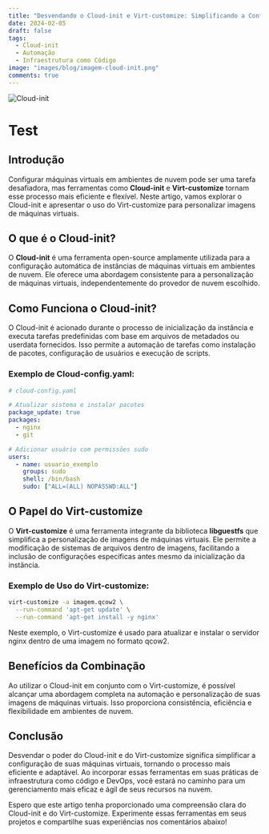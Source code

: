 ```yaml
---
title: "Desvendando o Cloud-init e Virt-customize: Simplificando a Configuração de Máquinas Virtuais"
date: 2024-02-05
draft: false
tags:
  - Cloud-init
  - Automação
  - Infraestrutura como Código
image: "images/blog/imagem-cloud-init.png"
comments: true
---
```

![Cloud-init](images/blog/imagem-cloud-init.png)

# Test

## Introdução

Configurar máquinas virtuais em ambientes de nuvem pode ser uma tarefa desafiadora, mas ferramentas como **Cloud-init** e **Virt-customize** tornam esse processo mais eficiente e flexível. Neste artigo, vamos explorar o Cloud-init e apresentar o uso do Virt-customize para personalizar imagens de máquinas virtuais.

## O que é o Cloud-init?

O **Cloud-init** é uma ferramenta open-source amplamente utilizada para a configuração automática de instâncias de máquinas virtuais em ambientes de nuvem. Ele oferece uma abordagem consistente para a personalização de máquinas virtuais, independentemente do provedor de nuvem escolhido.

## Como Funciona o Cloud-init?

O Cloud-init é acionado durante o processo de inicialização da instância e executa tarefas predefinidas com base em arquivos de metadados ou userdata fornecidos. Isso permite a automação de tarefas como instalação de pacotes, configuração de usuários e execução de scripts.

### Exemplo de Cloud-config.yaml:

```yaml
# cloud-config.yaml

# Atualizar sistema e instalar pacotes
package_update: true
packages:
  - nginx
  - git

# Adicionar usuário com permissões sudo
users:
  - name: usuario_exemplo
    groups: sudo
    shell: /bin/bash
    sudo: ["ALL=(ALL) NOPASSWD:ALL"]
```

## O Papel do Virt-customize

O **Virt-customize** é uma ferramenta integrante da biblioteca **libguestfs** que simplifica a personalização de imagens de máquinas virtuais. Ele permite a modificação de sistemas de arquivos dentro de imagens, facilitando a inclusão de configurações específicas antes mesmo da inicialização da instância.

### Exemplo de Uso do Virt-customize:

```bash
virt-customize -a imagem.qcow2 \
  --run-command 'apt-get update' \
  --run-command 'apt-get install -y nginx'
```

Neste exemplo, o Virt-customize é usado para atualizar e instalar o servidor nginx dentro de uma imagem no formato qcow2.

## Benefícios da Combinação

Ao utilizar o Cloud-init em conjunto com o Virt-customize, é possível alcançar uma abordagem completa na automação e personalização de suas imagens de máquinas virtuais. Isso proporciona consistência, eficiência e flexibilidade em ambientes de nuvem.

## Conclusão

Desvendar o poder do Cloud-init e do Virt-customize significa simplificar a configuração de suas máquinas virtuais, tornando o processo mais eficiente e adaptável. Ao incorporar essas ferramentas em suas práticas de infraestrutura como código e DevOps, você estará no caminho para um gerenciamento mais eficaz e ágil de seus recursos na nuvem.

Espero que este artigo tenha proporcionado uma compreensão clara do Cloud-init e do Virt-customize. Experimente essas ferramentas em seus projetos e compartilhe suas experiências nos comentários abaixo!